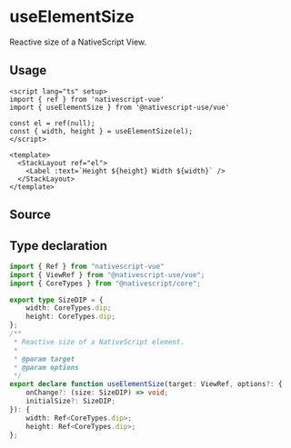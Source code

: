 <script setup>
import Source from '../../.vitepress/theme/components/Source.vue'
</script>

# useElementSize

Reactive size of a NativeScript View.

## Usage

```vue
<script lang="ts" setup>
import { ref } from 'nativescript-vue'
import { useElementSize } from '@nativescript-use/vue'

const el = ref(null);
const { width, height } = useElementSize(el);
</script>

<template>
  <StackLayout ref="el">
    <Label :text=`Height ${height} Width ${width}` />
  </StackLayout>
</template>
```

## Source
<Source source="useElementSize" demo="ElementSizeView.vue"/>

## Type declaration
```ts
import { Ref } from "nativescript-vue"
import { ViewRef } from "@nativescript-use/vue";
import { CoreTypes } from "@nativescript/core";

export type SizeDIP = {
    width: CoreTypes.dip;
    height: CoreTypes.dip;
};
/**
 * Reactive size of a NativeScript element.
 *
 * @param target
 * @param options
 */
export declare function useElementSize(target: ViewRef, options?: {
    onChange?: (size: SizeDIP) => void;
    initialSize?: SizeDIP;
}): {
    width: Ref<CoreTypes.dip>;
    height: Ref<CoreTypes.dip>;
};

```
